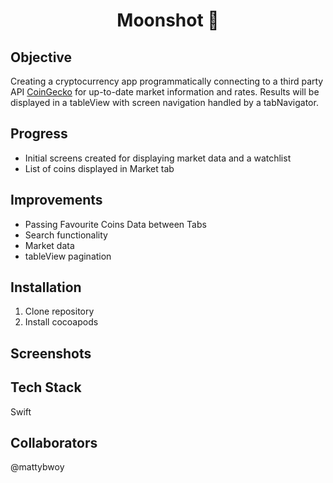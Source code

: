 <h1 align="center">

Moonshot :full_moon_with_face:

</h1>

## Objective
Creating a cryptocurrency app programmatically connecting to a third party API [CoinGecko](https://www.coingecko.com/en/api) for up-to-date market information and rates. 
Results will be displayed in a tableView with screen navigation handled by a tabNavigator.

## Progress
- Initial screens created for displaying market data and a watchlist
- List of coins displayed in Market tab

## Improvements
- Passing Favourite Coins Data between Tabs
- Search functionality
- Market data
- tableView pagination 

## Installation

1. Clone repository
2. Install cocoapods

## Screenshots

## Tech Stack
Swift

## Collaborators
@mattybwoy
